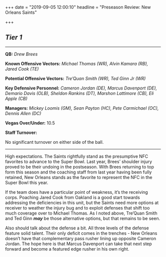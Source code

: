 +++
date = "2019-09-05 12:00:10"
headline = "Preseason Review: New Orleans Saints"

+++
## **_Tier 1_**

***

**QB:** _Drew Brees_

**Known Offensive Vectors:** _Michael Thomas (WR), Alvin Kamara (RB), Jared Cook (TE)_

**Potential Offensive Vectors:** _Tre’Quan Smith (WR), Ted Ginn Jr (WR)_

**Key Defensive Personnel:** _Cameron Jordan (DE), Marcus Davenport (DE), Demario Davis (OLB), Sheldon Rankins (DT), Marshon Lattimore (CB), Eli Apple (CB)_

**Managers:** _Mickey Loomis (GM), Sean Payton (HC), Pete Carmichael (OC), Dennis Allen (DC)_

**Vegas Over/Under:** 10.5

**Staff Turnover:**

No significant turnover on either side of the ball.

***

High expectations. The Saints rightfully stand as the presumptive NFC favorites to advance to the Super Bowl. Last year, Brees’ shoulder injury proved to be their undoing in the postseason. With Brees returning to top form this season and the coaching staff from last year having been fully retained, New Orleans stands as the favorite to represent the NFC in the Super Bowl this year.

If the team does have a particular point of weakness, it’s the receiving corps. Poaching Jared Cook from Oakland is a good start towards addressing the deficiencies in this unit, but the Saints need more options at receiver to weather the injury bug and to exploit defenses that shift too much coverage over to Michael Thomas. As I noted above, Tre’Quan Smith and Ted Ginn **_may_** be those alternative options, but that remains to be seen.

Also should talk about the defense a bit. All three levels of the defense feature solid talent. Their only deficit comes in the trenches - New Orleans doesn’t have that complementary pass rusher lining up opposite Cameron Jordan. The hope here is that Marcus Davenport can take that next step forward and become a featured edge rusher in his own right.